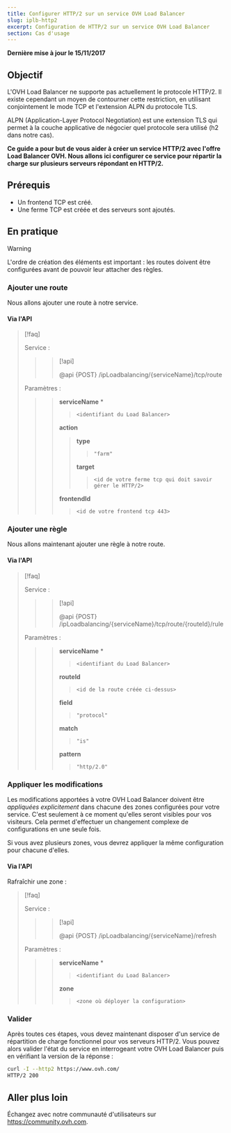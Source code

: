 ```yaml
---
title: Configurer HTTP/2 sur un service OVH Load Balancer
slug: iplb-http2
excerpt: Configuration de HTTP/2 sur un service OVH Load Balancer
section: Cas d'usage
---
```


**Dernière mise à jour le 15/11/2017**

## Objectif

L'OVH Load Balancer ne supporte pas actuellement le protocole HTTP/2. Il existe cependant un moyen de contourner cette restriction, en utilisant conjointement le mode TCP et l'extension ALPN du protocole TLS.


ALPN (Application-Layer Protocol Negotiation) est une extension TLS qui permet à la couche applicative de négocier quel protocole sera utilisé (h2 dans notre cas).

**Ce guide a pour but de vous aider à créer un service HTTP/2 avec l'offre Load Balancer OVH. Nous allons ici configurer ce service pour répartir la charge sur plusieurs serveurs répondant en HTTP/2.**


## Prérequis

- Un frontend TCP est créé.
- Une ferme TCP est créée et des serveurs sont ajoutés.


## En pratique

> [!warning]
>
> L'ordre de création des éléments est important : les routes doivent être configurées avant de pouvoir leur attacher des règles.
> 


### Ajouter une route

Nous allons ajouter une route à notre service.


#### Via l'API

> [!faq]
>
> Service :
>
>> > [!api]
>> >
>> > @api {POST} /ipLoadbalancing/{serviceName}/tcp/route
>> >
>>
>
> Paramètres :
>
>> > **serviceName** *
>> >
>> >> `<identifiant du Load Balancer>`
>> >
>> > **action**
>> >
>> >> **type**
>> >> >
>> >> > `"farm"`
>> >>
>> >> **target**
>> >> >
>> >> > `<id de votre ferme tcp qui doit savoir gérer le HTTP/2>`
>> >
>> > **frontendId**
>> >
>> >> `<id de votre frontend tcp 443>`
>


### Ajouter une règle

Nous allons maintenant ajouter une règle à notre route.



#### Via l'API

> [!faq]
>
> Service :
>
>> > [!api]
>> >
>> > @api {POST} /ipLoadbalancing/{serviceName}/tcp/route/{routeId}/rule
>> >
>>
>
> Paramètres :
>
>> > **serviceName** *
>> >
>> >> `<identifiant du Load Balancer>`
>> >
>> > **routeId**
>> >
>> >> `<id de la route créée ci-dessus>`
>> >
>> > **field**
>> >
>> >> `"protocol"`
>> >
>> > **match**
>> >
>> >> `"is"`
>> >
>> > **pattern**
>> >
>> >> `"http/2.0"`
>


### Appliquer les modifications

Les modifications apportées à votre OVH Load Balancer doivent être *appliquées explicitement* dans chacune des zones configurées pour votre service. C'est seulement à ce moment qu'elles seront visibles pour vos visiteurs. Cela permet d'effectuer un changement complexe de configurations en une seule fois.

Si vous avez plusieurs zones, vous devrez appliquer la même configuration pour chacune d'elles.


#### Via l'API

Rafraîchir une zone :

> [!faq]
>
> Service :
>
>> > [!api]
>> >
>> > @api {POST} /ipLoadbalancing/{serviceName}/refresh
>> >
>>
>
> Paramètres :
>
>> > **serviceName** *
>> >
>> >> `<identifiant du Load Balancer>`
>> >
>> > **zone**
>> >
>> >> `<zone où déployer la configuration>`
>

### Valider

Après toutes ces étapes, vous devez maintenant disposer d'un service de répartition de charge fonctionnel pour vos serveurs HTTP/2. Vous pouvez alors valider l'état du service en interrogeant votre OVH Load Balancer puis en vérifiant la version de la réponse :

```bash
curl -I --http2 https://www.ovh.com/
HTTP/2 200
```

## Aller plus loin

Échangez avec notre communauté d'utilisateurs sur <https://community.ovh.com>.
